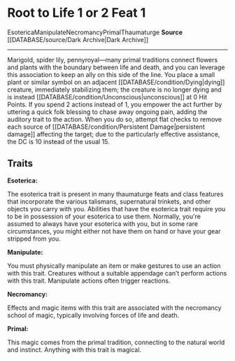 ﻿---
actions: '[one-action]'
cost: null
element: null
feat: Root to Life
frequency: null
heighten_level: null
id: '3702'
level: '1'
name: Root to Life
prerequisite: null
rarity: Common
requirement: null
rus_type_level: null
school: Necromancy
source: '[[DATABASE/source/Dark Archive|Dark Archive]]'
subcategory: null
trait:
- '[[DATABASE/trait/Esoterica|Esoterica]]'
- '[[DATABASE/trait/Manipulate|Manipulate]]'
- '[[DATABASE/trait/Necromancy|Necromancy]]'
- '[[DATABASE/trait/Primal|Primal]]'
- '[[DATABASE/trait/Thaumaturge|Thaumaturge]]'
trigger: null
type: Feat

---
# Root to Life <span class="action-icon">1</span> or <span class="action-icon">2</span> <span class="item-type">Feat 1</span>

<span class="item-trait">Esoterica</span><span class="item-trait">Manipulate</span><span class="item-trait">Necromancy</span><span class="item-trait">Primal</span><span class="item-trait">Thaumaturge</span>
**Source** [[DATABASE/source/Dark Archive|Dark Archive]]

---
Marigold, spider lily, pennyroyal—many primal traditions connect flowers and plants with the boundary between life and death, and you can leverage this association to keep an ally on this side of the line. You place a small plant or similar symbol on an adjacent [[DATABASE/condition/Dying|dying]] creature, immediately stabilizing them; the creature is no longer dying and is instead [[DATABASE/condition/Unconscious|unconscious]] at 0 Hit Points.
 If you spend 2 actions instead of 1, you empower the act further by uttering a quick folk blessing to chase away ongoing pain, adding the auditory trait to the action. When you do so, attempt flat checks to remove each source of [[DATABASE/condition/Persistent Damage|persistent damage]] affecting the target; due to the particularly effective assistance, the DC is 10 instead of the usual 15.

## Traits

**Esoterica:**

The esoterica trait is present in many thaumaturge feats and class features that incorporate the various talismans, supernatural trinkets, and other objects you carry with you. Abilities that have the esoterica trait require you to be in possession of your esoterica to use them. Normally, you're assumed to always have your esoterica with you, but in some rare circumstances, you might either not have them on hand or have your gear stripped from you.

**Manipulate:**

You must physically manipulate an item or make gestures to use an action with this trait. Creatures without a suitable appendage can’t perform actions with this trait. Manipulate actions often trigger reactions.

**Necromancy:**

Effects and magic items with this trait are associated with the necromancy school of magic, typically involving forces of life and death.

**Primal:**

This magic comes from the primal tradition, connecting to the natural world and instinct. Anything with this trait is magical.